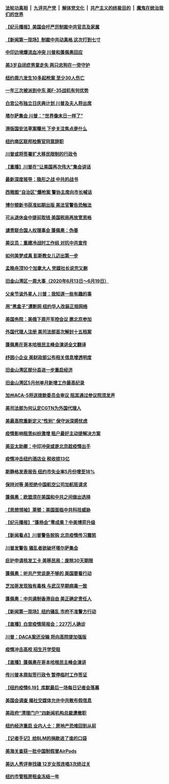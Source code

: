 ####  [法轮功真相](../../../../basic/blob/master/README.md?t=06212031) &nbsp;|&nbsp; [九评共产党](../../../../9ping.md/blob/master/README.md?t=06212031) &nbsp;|&nbsp; [解体党文化](../../../../jtdwh.md/blob/master/README.md?t=06212031)  &nbsp;|&nbsp; [共产主义的终极目的](../../../../gczydzjmd.md/blob/master/README.md?t=06212031) &nbsp;|&nbsp; [魔鬼在统治我们的世界](../../../../mgztzwmdsj.md/blob/master/README.md?t=06212031) 

#### [【纪元播报】美国会吁严厉制裁中共官员及家属](../pages/nsc412/n12201402.md?t=06212031) 

#### [【新闻第一现场】制裁中共动真格 这次打到七寸](../pages/nsc412/n12201730.md?t=06212031) 

#### [中印边境爆流血冲突 川普和蓬佩奥回应](../pages/nsc412/n12201068.md?t=06212031) 

#### [美3岁自闭症男童走失 两只忠狗在一旁守护](../pages/nsc412/n12201540.md?t=06212031) 

#### [纽约周六发生10多起枪案 至少30人伤亡](../pages/nsc412/n12201569.md?t=06212031) 

#### [一年三次被派到中东 美F-35战机有何优势](../pages/nsc412/n12193910.md?t=06212031) 

#### [白宫公布独立日庆典计划 川普及夫人将出席](../pages/nsc412/n12201111.md?t=06212031) 

#### [塔尔萨集会 川普：“世界像末日一样了”](../pages/nsc412/n12200981.md?t=06212031) 

#### [港版国安法草案曝光 下步关注焦点是什么](../pages/nsc412/n12200876.md?t=06212031) 

#### [纽约南区联邦检察官同意辞职](../pages/nsc412/n12200996.md?t=06212031) 

#### [川普或将签署扩大移民限制的行政令](../pages/nsc412/n12201017.md?t=06212031) 

#### [【重播】川普在“让美国再次伟大”集会讲话](../pages/nsc412/n12199351.md?t=06212031) 

#### [最新深度报导：隐形之战 中共的战书](../pages/nsc412/n12200980.md?t=06212031) 

#### [西雅图“自治区”爆枪案 警协主席向市长喊话](../pages/nsc412/n12200903.md?t=06212031) 

#### [博尔顿新书获准如期出版 美法官警告恐触法](../pages/nsc412/n12200486.md?t=06212031) 

#### [可从退休金中提前取钱  美国税局再放宽资格](../pages/nsc412/n12200725.md?t=06212031) 

#### [谴责联合国人权理事会 蓬佩奥：伪善](../pages/nsc412/n12200748.md?t=06212031) 

#### [美议员：重建冷战时工作组 对抗中共宣传](../pages/nsc412/n12200449.md?t=06212031) 

#### [如何美梦成真 彭斯教女儿迈出第一步](../pages/nsc412/n12200401.md?t=06212031) 

#### [孟晚舟顶10个加拿大人 党媒社长说完又删](../pages/nsc412/n12200398.md?t=06212031) 

#### [旧金山湾区一周大事（2020年6月13日〜6月19日）](../pages/nsc412/n12200439.md?t=06212031) 

#### [父亲节谈外星人 川普：我知道一些有趣的事](../pages/nsc412/n12200212.md?t=06212031) 

#### [用“黑盒子”遭断网   纽约华人改装正规网络](../pages/nsc412/n12199538.md?t=06212031) 

#### [美国务院：美俄下周开军控会议 邀北京参加](../pages/nsc412/n12200097.md?t=06212031) 

#### [外国代理人注册 美司法部首次解封十五档案](../pages/nsc412/n12199547.md?t=06212031) 

#### [蓬佩奥在哥本哈根民主峰会演讲全文翻译](../pages/nsc412/n12199290.md?t=06212031) 

#### [纾困小企业 美财政部公布相关信息增透明度](../pages/nsc412/n12199644.md?t=06212031) 

#### [旧金山湾区部分县进一步重启经济](../pages/nsc412/n12199750.md?t=06212031) 

#### [旧金山湾区5月创单月新增工作最高纪录](../pages/nsc412/n12199698.md?t=06212031) 

#### [加州ACA-5将送拨款委员会审议 阻其通过参议院须发声](../pages/nsc412/n12199686.md?t=06212031) 

#### [美司法部为何认定CGTN为外国代理人](../pages/nsc412/n12199531.md?t=06212031) 

#### [美最高院重新定义“性别” 保守派深感忧虑](../pages/nsc412/n12199501.md?t=06212031) 

#### [疫情影响租赁纠纷激增  租户最好主动提解决方案](../pages/nsc412/n12199526.md?t=06212031) 

#### [美亚太助卿：中印冲突或是北京趁疫情出手](../pages/nsc412/n12198861.md?t=06212031) 

#### [疫情冲击纽约酒店业 税收损13亿](../pages/nsc412/n12199565.md?t=06212031) 

#### [斯静格发表报告   纽约市失业率5月份增至18%](../pages/nsc412/n12199556.md?t=06212031) 

#### [保持对等 美拒绝中国航空公司加航班请求](../pages/nsc412/n12199377.md?t=06212031) 

#### [蓬佩奥：欧盟须在美国和中共之间做出选择](../pages/nsc412/n12199184.md?t=06212031) 

#### [【思想领袖】莱顿：美国面临中共科技威胁](../pages/nsc412/n12033930.md?t=06212031) 

#### [【纪元播报】“蓬杨会”零成果？中美博弈升级](../pages/nsc412/n12199275.md?t=06212031) 

#### [【新闻看点】川普警告脱钩 北京疫情传习震怒](../pages/nsc412/n12198957.md?t=06212031) 

#### [川普发警告 骚乱者欲破坏塔尔萨集会](../pages/nsc412/n12199233.md?t=06212031) 

#### [庇护申请核发工卡 美移民局：废除30天期限](../pages/nsc412/n12199178.md?t=06212031) 

#### [蓬佩奥：听共产党说是不够的 美国要看行动](../pages/nsc412/n12198968.md?t=06212031) 

#### [芝加哥发现独有毒株 与武汉早期病毒一致](../pages/nsc412/n12199036.md?t=06212031) 

#### [蓬佩奥：中共遏制香港自由 美正确定责任人](../pages/nsc412/n12198814.md?t=06212031) 

#### [【新闻第一现场】纽约骚乱 市府不准警方行动](../pages/nsc412/n12198905.md?t=06212031) 

#### [【直播】白宫疫情简报会：227万人确诊](../pages/nsc412/n12198669.md?t=06212031) 

#### [川普：DACA案还没输 将向高院提加强版](../pages/nsc412/n12198635.md?t=06212031) 

#### [疫情冲击高校 招生开学受阻](../pages/nsc412/n12198698.md?t=06212031) 

#### [【直播】蓬佩奥在哥本哈根民主峰会演讲](../pages/nsc412/n12198355.md?t=06212031) 

#### [传川普本周拟签行政令 暂停临时工作签证](../pages/nsc412/n12198579.md?t=06212031) 

#### [【纽约疫情6.19】库默最后一场每日记者会落幕](../pages/nsc412/n12197864.md?t=06212031) 

#### [美国会调查 揭社交媒体允许中共散布假信息](../pages/nsc412/n12198310.md?t=06212031) 

#### [美政府“清理门户”四新闻机构总裁遭撤职](../pages/nsc412/n12198300.md?t=06212031) 

#### [纽约经济重启 业内人士：房地产恐难回到从前](../pages/nsc412/n12197038.md?t=06212031) 

#### [【记者手记】给BLM的捐款进了谁的口袋](../pages/nsc412/n12197012.md?t=06212031) 

#### [美海关查获一批中国制假冒AirPods](../pages/nsc412/n12197717.md?t=06212031) 

#### [美达人秀评审找碴 12岁女孩连唱3次终过关](../pages/nsc412/n12197427.md?t=06212031) 

#### [纽约市管租房租金冻结一年](../pages/nsc412/n12197055.md?t=06212031) 

